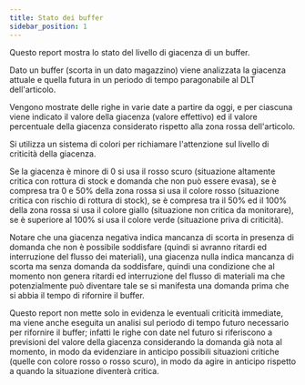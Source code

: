 ```yaml
---
title: Stato dei buffer
sidebar_position: 1
---
```

Questo report mostra lo stato del livello di giacenza di un buffer.

Dato un buffer (scorta in un dato magazzino) viene analizzata la giacenza attuale e quella futura in un periodo di tempo paragonabile al DLT dell'articolo.

Vengono mostrate delle righe in varie date a partire da oggi, e per ciascuna viene indicato il valore della giacenza (valore effettivo) ed il valore percentuale della giacenza considerato rispetto alla zona rossa dell'articolo.

Si utilizza un sistema di colori per richiamare l'attenzione sul livello di criticità della giacenza.

Se la giacenza è minore di 0 si usa il rosso scuro (situazione altamente critica con rottura di stock e domanda che non può essere evasa), se è compresa tra 0 e 50% della zona rossa si usa il colore rosso (situazione critica con rischio di rottura di stock), se è compresa tra il 50% ed il 100% della zona rossa si usa il colore giallo (situazione non critica da monitorare), se è superiore al 100% si usa il colore verde (situazione priva di criticità).

Notare che una giacenza negativa indica mancanza di scorta in presenza di domanda che non è possibile soddisfare (quindi si avranno ritardi ed interruzione del flusso dei materiali), una giacenza nulla indica mancanza di scorta ma senza domanda da soddisfare, quindi una condizione che al momento non genera ritardi ed interruzione del flusso di materiali ma che potenzialmente può diventare tale se si manifesta una domanda prima che si abbia il tempo di rifornire il buffer.

Questo report non mette solo in evidenza le eventuali criticità immediate, ma viene anche eseguita un analisi sul periodo di tempo futuro necessario per rifornire il buffer; infatti le righe con date nel futuro si riferiscono a previsioni del valore della giacenza considerando la domanda già nota al momento, in modo da evidenziare in anticipo possibili situazioni critiche (quelle con colore rosso o rosso scuro), in modo da agire in anticipo rispetto a quando la situazione diventerà critica.
